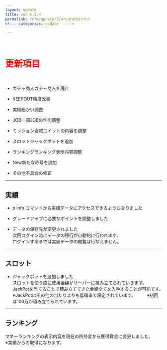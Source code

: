```yaml
---
layout: update
title: ver 5.1.4
permalink: /rfm/update/514runrabbitrun
<!--- categories: update  ---!> 

---
```



<br>
<h1 id="1"><font color="red">更新項目</font></h1><br>


+ <span class="green-badge">ガチャ商人</span>ガチャ商人を廃止          

+ <span class="green-badge">KEEPOUT</span>精度改善           

+ <span class="green-badge">実績</span>細かい調整        

+ <span class="green-badge">JOB</span>一部JOBの性能調整      

+ <span class="green-badge">ミッション</span>盗賊ユイットの内容を調整        
   
+ <span class="green-badge">スロット</span>ジャックポットを追加    

+ <span class="green-badge">ランキング</span>ランキング表示内容調整      

+ <span class="red-badge">New</span>新たな称号を追加     

+ <span class="blue-badge">その他</span>不具合の修正  




-----------------------------------------------------  
## 実績  
  
+ p info コマンドから実績データにアクセスできるようになりました  

+ グレードアップに必要なポイントを調整しました  

+ データの保存先が変更されました  
次回ログイン時にデータの移行が自動的に行われます。  
ログインするまでは実績データの閲覧は行なえません。   

-----------------------------------------------------  
## スロット    

+ ジャックポットを追加しました  
スロットを使う度に使用金額がサーバーに積み立てられていきます。　　
JackPotを当てることで積み立ててきた金額全てを入手することが可能です。　　
※JackPotはその他の当たりよりも低確率で設定されています。  　　
※初回は100万が積み立てられています。  


-----------------------------------------------------  
## ランキング      

マネーランキングの表示内容を現在の所持金から獲得賞金に変更しました。  
※実績からの取得になります。  






